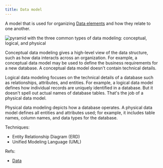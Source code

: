 ```yaml
---
title: Data model
---
```

A model that is used for organizing [Data elements](danielesalvatore/data-analysts/prepare/data-elements.md) and how they relate to one another. 

![pyramid with the three common types of data modeling: conceptual, logical, and physical](https://d3c33hcgiwev3.cloudfront.net/imageAssetProxy.v1/CFnznQrXRhaZ850K1_YW7w_32345423f15a4115961a22948e080610_Screen-Shot-2021-01-08-at-2.28.52-PM.png?expiry=1671148800000&hmac=q9LA_BVgHsxSLVNFZNdEsuzEfCd-SGO1irtaPVRRF3M)


Conceptual data modeling gives a high-level view of the data structure, such as how data interacts across an organization. For example, a conceptual data model may be used to define the business requirements for a new database. A conceptual data model doesn't contain technical details. 

Logical data modeling focuses on the technical details of a database such as relationships, attributes, and entities. For example, a logical data model defines how individual records are uniquely identified in a database. But it doesn't spell out actual names of database tables. That's the job of a physical data model.

Physical data modeling depicts how a database operates. A physical data model defines all entities and attributes used; for example, it includes table names, column names, and data types for the database.

Techniques:
- Entity Relationship Diagram (ERD)
- Unified Modeling Language (UML)

Refs:
- [Data](danielesalvatore/data-analysts/foundations/data.md)